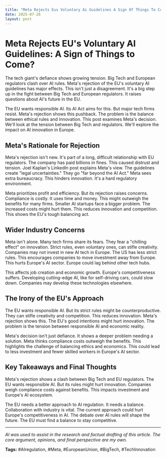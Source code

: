 ```yaml
---
title: "Meta Rejects Eus Voluntary Ai Guidelines A Sign Of Things To Come"
date: 2025-07-26
layout: post
---
```

# Meta Rejects EU's Voluntary AI Guidelines: A Sign of Things to Come?

The tech giant's defiance shows growing tension.  Big Tech and European regulators clash over AI rules. Meta's rejection of the EU's voluntary AI guidelines has major effects.  This isn't just a disagreement. It's a big step up in the fight between Big Tech and European regulators.  It raises questions about AI's future in the EU.

The EU wants responsible AI.  Its AI Act aims for this.  But major tech firms resist. Meta's rejection shows this pushback.  The problem is the balance between ethical rules and innovation.  This post examines Meta's decision.  We'll look at the tension between Big Tech and regulators. We'll explore the impact on AI innovation in Europe.


## Meta's Rationale for Rejection

Meta's rejection isn't new. It's part of a long, difficult relationship with EU regulators.  The company has paid billions in fines.  This caused distrust and tension.  Joel Kaplan's LinkedIn post explains Meta's view.  The guidelines create "legal uncertainties." They go "far beyond the AI Act."  Meta sees extra bureaucracy.  This hinders innovation.  It's a hard regulatory environment.

Meta prioritizes profit and efficiency.  But its rejection raises concerns.  Compliance is costly.  It uses time and money.  This might outweigh the benefits for many firms.  Smaller AI startups face a bigger problem.  The increased costs might hurt them.  This reduces innovation and competition.  This shows the EU's tough balancing act.


## Wider Industry Concerns

Meta isn't alone. Many tech firms share its fears. They fear a "chilling effect" on innovation.  Strict rules, even voluntary ones, can stifle creativity.  Companies may not invest in new AI tech in Europe. The US has less strict rules.  This encourages companies to move investment away from Europe.  This hurts Europe's AI sector.  Europe could lag behind other tech hubs.

This affects job creation and economic growth.  Europe's competitiveness suffers.  Developing cutting-edge AI, like for self-driving cars, could slow down.  Companies may develop these technologies elsewhere.


## The Irony of the EU's Approach

The EU wants responsible AI.  But its strict rules might be counterproductive.  They can stifle creativity and competition.  This reduces innovation.  Meta's rejection shows this.  The EU's good intentions might hurt innovation.  The problem is the tension between responsible AI and economic reality.

Meta's decision isn't just defiance.  It shows a deeper problem needing a solution. Meta thinks compliance costs outweigh the benefits.  This highlights the challenge of balancing ethics and economics. This could lead to less investment and fewer skilled workers in Europe's AI sector.


## Key Takeaways and Final Thoughts

Meta's rejection shows a clash between Big Tech and EU regulators. The EU wants responsible AI.  But its rules might hurt innovation.  Companies weigh compliance costs against benefits. This impacts investment and Europe's AI ecosystem.

The EU needs a better approach to AI regulation.  It needs a balance.  Collaboration with industry is vital. The current approach could hurt Europe's competitiveness in AI.  The debate over AI rules will shape the future.  The EU must find a balance to stay competitive.


---

*AI was used to assist in the research and factual drafting of this article. The core argument, opinions, and final perspective are my own.*

**Tags:** #AIregulation, #Meta, #EuropeanUnion, #BigTech, #TechInnovation

